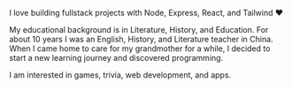 I love building fullstack projects with Node, Express, React, and Tailwind ❤️

My educational background is in Literature, History, and Education. For about 10 years I was an English, History, and Literature teacher in China. 
When I came home to care for my grandmother for a while, I decided to start a new learning journey and discovered programming. 

I am interested in games, trivia, web development, and apps. 

<!--
**interestedinbread/interestedinbread** is a ✨ _special_ ✨ repository because its `README.md` (this file) appears on your GitHub profile.

Here are some ideas to get you started:

- 🔭 I’m currently working on ...
- 🌱 I’m currently learning ...
- 👯 I’m looking to collaborate on ...
- 🤔 I’m looking for help with ...
- 💬 Ask me about ...
- 📫 How to reach me: ...
- 😄 Pronouns: ...
- ⚡ Fun fact: ...
-->
